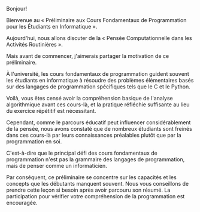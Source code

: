 Bonjour!

Bienvenue au « Préliminaire aux Cours Fondamentaux de Programmation pour les Étudiants en Informatique ».

Aujourd'hui, nous allons discuter de la « Pensée Computationnelle dans les Activités Routinières ».

Mais avant de commencer, j'aimerais partager la motivation de ce préliminaire.

À l'université, les cours fondamentaux de programmation guident souvent les étudiants en informatique à résoudre des problèmes élémentaires basés sur des langages de programmation spécifiques tels que le C et le Python.

Voilà, vous êtes censé avoir la compréhension basique de l'analyse algorithmique avant ces cours-là, et la pratique réfléchie suffisante au lieu du exercice répétitif est nécessitant.

Cependant, comme le parcours éducatif peut influencer considérablement de la pensée, nous avons constaté que de nombreux étudiants sont freinés dans ces cours-là par leurs connaissances préalables plutôt que par la programmation en soi.

C'est-à-dire que le principal défi des cours fondamentaux de programmation n'est pas la grammaire des langages de programmation, mais de penser comme un informaticien.

Par conséquent, ce préliminaire se concentre sur les capacités et les concepts que les débutants manquent souvent. Nous vous conseillons de prendre cette leçon si besoin après avoir parcouru son résumé. La participation pour vérifier votre compréhension de la programmation est encouragée.